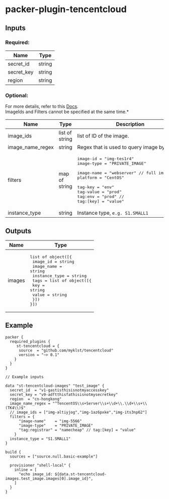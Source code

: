 # packer-plugin-tencentcloud

## Inputs

### Required:
|    Name   |  Type  |
|-----------|--------|
|secret_id  | string |
|secret_key | string |
|region     | string |

### Optional:

For more details, refer to this [Docs](https://www.tencentcloud.com/document/product/213/33272).<br>
ImageIds and Filters cannot be specified at the same time.*

|    Name      | Type          | Description                                                                                            |
|--------------|---------------|--------------------------------------------------------------------------------------------------------|
|image_ids     | list of string        | list of ID of the image.                                                                                       |
|image_name_regex | string        | Regex that is used to query image by name.                                                                                       |
|filters       | map of string | <pre>image-id   = "img-tes1r4" <br>image-type = "PRIVATE_IMAGE" <br>image-name = "webserver" // full image name<br>platform   = "CentOS" <br>tag-key    = "env" <br>tag-value  = "prod" <br>tag:env    = "prod" // tag:[key] = "value"</pre>|
|instance_type | string        | Instance type, `e.g. S1.SMALL1`                                                                                  |


## Outputs
|    Name     | Type           |
|-------------|----------------|
|images       | <pre>list of object([{<br>  image_id      = string<br>  image_name    = string<br>  instance_type = string<br>  tags          = list of object([{<br>      key   = string<br>      value = string<br>   }])<br>}])</pre> |


## Example
```
packer {
  required_plugins {
     st-tencentcloud = {
      source  = "github.com/myklst/tencentcloud"
      version = "~> 0.1"
    }
  }
}

// Example inputs

data "st-tencentcloud-images" "test_image" {
  secret_id  = "v1-gastisthisisnotmyaccesskey"
  secret_key = "v9-adftthisfathisisnotmysecretkey"
  region  = "cn-hongkong"
  image_name_regex = "^TencentOS\\s+Server\\s+\\d+\\.\\d+\\s+\\(TK4\\)$"
  // image_ids = ["img-altiyjog","img-1az6pxke","img-its3np62"]
  filters = {
      "image-name"    = "img-5566"
      "image-type"    = "PRIVATE_IMAGE"
      "tag:registrar" = "namecheap" // tag:[key] = "value"
    }
  instance_type = "S1.SMALL1"
}

build {
  sources = ["source.null.basic-example"]

  provisioner "shell-local" {
    inline = [
      "echo image_id: ${data.st-tencentcloud-images.test_image.images[0].image_id}",
    ]
  }
}
```
